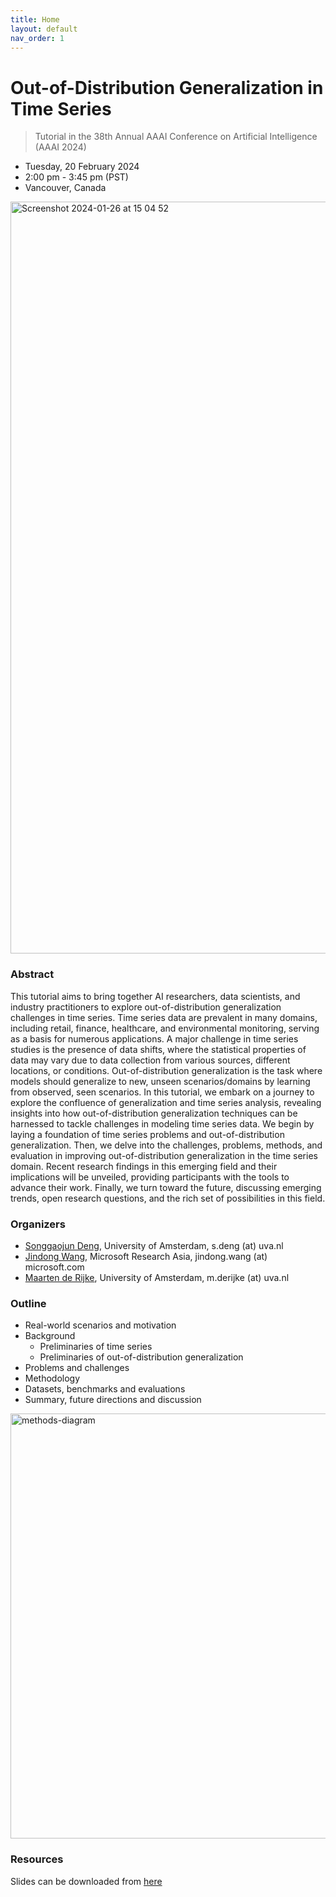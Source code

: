 ```yaml
---
title: Home
layout: default
nav_order: 1
---
```



#  Out-of-Distribution Generalization in Time Series
> Tutorial in the 38th Annual AAAI Conference on Artificial Intelligence  (AAAI 2024)

* Tuesday, 20 February 2024 
* 2:00 pm - 3:45 pm (PST)
* Vancouver, Canada

<img width="1203" alt="Screenshot 2024-01-26 at 15 04 52" src="https://github.com/ood-timeseries/ood-timeseries.github.io/assets/115447920/4e652b25-5b7b-4eab-91d4-bb6a9de58506">

### Abstract
This tutorial aims to bring together AI researchers, data scientists, and industry practitioners to 
explore out-of-distribution generalization challenges in time series.
Time series data are prevalent in many domains, including retail, finance, healthcare, and environmental monitoring, serving as a basis for numerous applications. 
A major challenge in time series studies is the presence of data shifts, where the statistical properties of data may vary due to data collection from various sources, different locations, or conditions. Out-of-distribution generalization is the task where models should generalize to new, unseen scenarios/domains by learning from observed, seen scenarios.
In this tutorial, we embark on a journey to explore the confluence of generalization and time series analysis, revealing insights into how out-of-distribution generalization techniques can be harnessed to tackle challenges in modeling time series data. 
We begin by laying a foundation of time series problems and out-of-distribution generalization. Then, we delve into the challenges, problems, methods, and evaluation in improving out-of-distribution generalization in the time series domain.
Recent research findings in this emerging field and their implications will be unveiled, providing participants with the tools to advance their work. Finally, we turn toward the future, discussing emerging trends, open research questions, and the rich set of possibilities in this field. 

### Organizers
* [Songgaojun Deng](https://songgaojundeng.github.io/), University of Amsterdam, s.deng (at) uva.nl
* [Jindong Wang](https://jd92.wang/), Microsoft Research Asia, jindong.wang (at) microsoft.com
* [Maarten de Rijke](https://staff.fnwi.uva.nl/m.derijke/), University of Amsterdam, m.derijke (at) uva.nl

### Outline
* Real-world scenarios and motivation
* Background
  * Preliminaries of time series
  * Preliminaries of out-of-distribution generalization
* Problems and challenges
* Methodology
* Datasets, benchmarks and evaluations
* Summary, future directions and discussion
  
<img width="680" alt="methods-diagram" src="https://github.com/ood-timeseries/ood-timeseries.github.io/assets/115447920/653d89dd-bce5-4923-9251-cb11999ad71c">


### Resources
Slides can be downloaded from [here](https://github.com/ood-timeseries/ood-timeseries.github.io/files/14325164/AAAI24_tutorial_OOD_in_time_series__slides_02182024.pdf)

